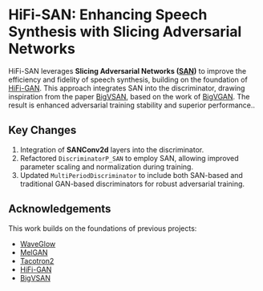 # HiFi-SAN: Enhancing Speech Synthesis with Slicing Adversarial Networks

HiFi-SAN leverages **Slicing Adversarial Networks ([SAN](https://arxiv.org/pdf/2301.12811))** to improve the efficiency and fidelity of speech synthesis, building on the foundation of [HiFi-GAN](https://arxiv.org/pdf/2010.05646). This approach integrates SAN into the discriminator, drawing inspiration from the paper [BigVSAN](https://arxiv.org/pdf/2309.02836), based on the work of [BigVGAN](https://arxiv.org/pdf/2206.04658). The result is enhanced adversarial training stability and superior performance..

## Key Changes

1. Integration of **SANConv2d** layers into the discriminator.
2. Refactored `DiscriminatorP_SAN` to employ SAN, allowing improved parameter scaling and normalization during training.
3. Updated `MultiPeriodDiscriminator` to include both SAN-based and traditional GAN-based discriminators for robust adversarial training.

## Acknowledgements

This work builds on the foundations of previous projects:

- [WaveGlow](https://github.com/NVIDIA/waveglow)
- [MelGAN](https://github.com/descriptinc/melgan-neurips)
- [Tacotron2](https://github.com/NVIDIA/tacotron2)
- [HiFi-GAN](https://github.com/jik876/hifi-gan)
- [BigVSAN](https://github.com/sony/bigvsan)
